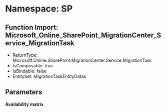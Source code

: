# Namespace: SP

## Function Import: Microsoft_Online_SharePoint_MigrationCenter_Service_MigrationTask

- ReturnType: Microsoft.Online.SharePoint.MigrationCenter.Service.MigrationTask
- IsComposable: true
- IsBindable: false
- EntitySet: MigrationTaskEntityDatas

## Parameters

**Availability matrix**

